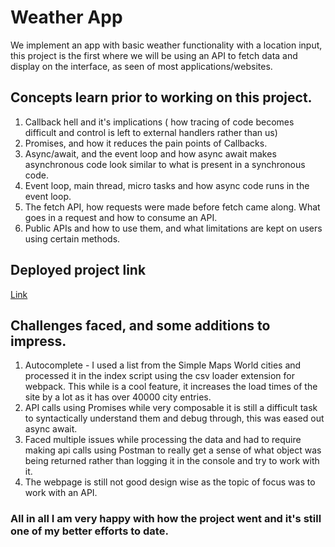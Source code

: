 # Weather App 

We implement an app with basic weather functionality with a location input, this project is the first where we will be using an API to fetch data and display on the interface, as seen of most applications/websites.

## Concepts learn prior to working on this project.

1. Callback hell and it's implications ( how tracing of code becomes difficult and control is left to external handlers rather than us)
2. Promises, and how it reduces the pain points of Callbacks.
3. Async/await, and the event loop and how async await makes asynchronous code look similar to what is present in a synchronous code.
4. Event loop, main thread, micro tasks and how async code runs in the event loop.
5. The fetch API, how requests were made before fetch came along. What goes in a request and how to consume an API.
6. Public APIs and how to use them, and what limitations are kept on users using certain methods.


## Deployed project link 

[Link](https://weather-muutezskf-ankur26.vercel.app/)

## Challenges faced, and some additions to impress.

1. Autocomplete - I used a list from the Simple Maps World cities and processed it in the index script using the csv loader extension for webpack. This while is a cool feature, it increases the load times of the site by a lot as it has over 40000 city entries.
2. API calls using Promises while very composable it is still a difficult task to syntactically understand them and debug through, this was eased out async await.
3. Faced multiple issues while processing the data and had to require making api calls using Postman to really get a sense of what object was being returned rather than logging it in the console and try to work with it.
4. The webpage is still not good design wise as the topic of focus was to work with an API.

### All in all I am very happy with how the project went and it's still one of my better efforts to date.




